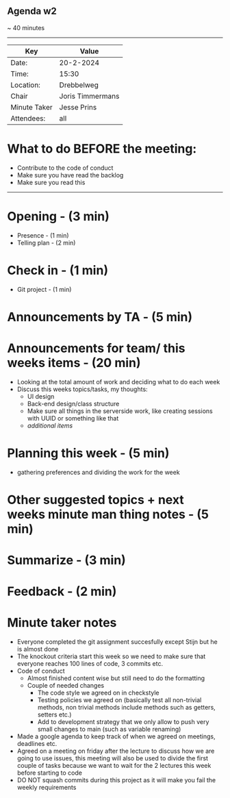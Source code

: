 ## Agenda w2
 ~ 40 minutes

___
| Key | Value            |
| --- |------------------|
| Date: | 20-2-2024        |
| Time: | 15:30            |
| Location: | Drebbelweg       |
| Chair | Joris Timmermans |
| Minute Taker | Jesse Prins      |
| Attendees: | all              |

# What to do BEFORE the meeting:
- Contribute to the code of conduct
- Make sure you have read the backlog
- Make sure you read this
___
# Opening - (3 min)
- Presence - (1 min) 
- Telling plan - (2 min)
# Check in - (1 min)
- Git project - (1 min)

# Announcements by TA - (5 min)
# Announcements for team/ this weeks items - (20 min)
- Looking at the total amount of work and deciding what to do each week
- Discuss this weeks topics/tasks, my thoughts: 
  - UI design
  - Back-end design/class structure 
  - Make sure all things in the serverside work, like creating sessions with UUID or something like that
  - _additional items_
# Planning this week - (5 min)
- gathering preferences and dividing the work for the week

# Other suggested topics + next weeks minute man thing notes - (5 min)
# Summarize - (3 min)
# Feedback - (2 min)

# Minute taker notes
- Everyone completed the git assignment succesfully except Stijn but he is almost done
- The knockout criteria start this week so we need to make sure that everyone reaches 100 lines of code, 3 commits etc.
- Code of conduct
  - Almost finished content wise but still need to do the formatting
  - Couple of needed changes
    - The code style we agreed on in checkstyle
    - Testing policies we agreed on (basically test all non-trivial methods, non trivial methods include methods such as getters, setters etc.)
    - Add to development strategy that we only allow to push very small changes to main (such as variable renaming)
- Made a google agenda to keep track of when we agreed on meetings, deadlines etc.
- Agreed on a meeting on friday after the lecture to discuss how we are going to use issues, this meeting will also be used to divide the first couple of tasks because we want to wait for the 2 lectures this week before starting to code
- DO NOT squash commits during this project as it will make you fail the weekly requirements
  
